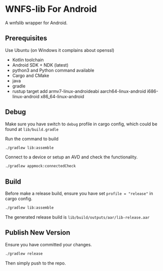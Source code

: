 # WNFS-lib For Android

A wnfslib wrapper for Android.

## Prerequisites

Use Ubuntu (on Windows it complains about openssl)

- Kotlin toolchain
- Android SDK + NDK (latest)
- python3 and Python command available
- Cargo and CMake
- java
- gradle
- rustup target add armv7-linux-androideabi aarch64-linux-android i686-linux-android x86_64-linux-android

## Debug

Make sure you have switch to `debug` profile in cargo config, which could be found at `lib/build.gradle` 

Run the command to build

```sh
./gradlew lib:assemble
```

Connect to a device or setup an AVD and check the functionality.

```sh
./gradlew appmock:connectedCheck
```

## Build

Before make a release build, ensure you have set `profile = "release"` in cargo config.

```sh
./gradlew lib:assemble
```

The generated release build is `lib/build/outputs/aar/lib-release.aar`

## Publish New Version

Ensure you have committed your changes.

```sh
./gradlew release
```

Then simply push to the repo.
